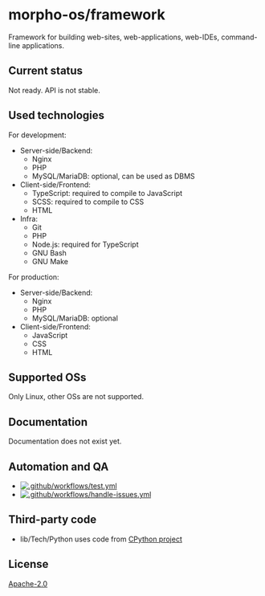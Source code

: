 # morpho-os/framework

Framework for building web-sites, web-applications, web-IDEs, command-line applications.

## Current status

Not ready. API is not stable.

## Used technologies

For development:
* Server-side/Backend:
  * Nginx
  * PHP
  * MySQL/MariaDB: optional, can be used as DBMS
* Client-side/Frontend:
  * TypeScript: required to compile to JavaScript
  * SCSS: required to compile to CSS
  * HTML
* Infra:
  * Git
  * PHP
  * Node.js: required for TypeScript
  * GNU Bash
  * GNU Make

For production:
* Server-side/Backend:
  * Nginx
  * PHP
  * MySQL/MariaDB: optional
* Client-side/Frontend:
  * JavaScript
  * CSS
  * HTML

## Supported OSs

Only Linux, other OSs are not supported.

## Documentation

Documentation does not exist yet.

## Automation and QA

* [![.github/workflows/test.yml](https://github.com/morpho-os/framework/actions/workflows/test.yml/badge.svg)](https://github.com/morpho-os/framework/actions/workflows/test.yml)
* [![.github/workflows/handle-issues.yml](https://github.com/morpho-os/framework/actions/workflows/handle-issues.yml/badge.svg)](https://github.com/morpho-os/framework/actions/workflows/handle-issues.yml)

## Third-party code

* lib/Tech/Python uses code from [CPython project](https://www.python.org/)

## License

[Apache-2.0](LICENSE)
